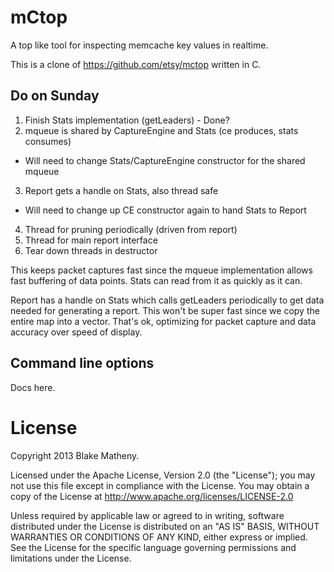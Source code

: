 # mCtop

A top like tool for inspecting memcache key values in realtime.

This is a clone of https://github.com/etsy/mctop written in C.

## Do on Sunday

 1. Finish Stats implementation (getLeaders) - Done?
 2. mqueue is shared by CaptureEngine and Stats (ce produces, stats consumes)
   * Will need to change Stats/CaptureEngine constructor for the shared mqueue
 3. Report gets a handle on Stats, also thread safe
   * Will need to change up CE constructor again to hand Stats to Report
 4. Thread for pruning periodically (driven from report)
 5. Thread for main report interface
 6. Tear down threads in destructor

This keeps packet captures fast since the mqueue implementation allows fast
buffering of data points. Stats can read from it as quickly as it can.

Report has a handle on Stats which calls getLeaders periodically to get data
needed for generating a report. This won't be super fast since we copy the
entire map into a vector. That's ok, optimizing for packet capture and data
accuracy over speed of display.

## Command line options

Docs here.

# License

Copyright 2013 Blake Matheny.

Licensed under the Apache License, Version 2.0 (the "License"); you may not use this file except in compliance with the License. You may obtain a copy of the License at http://www.apache.org/licenses/LICENSE-2.0

Unless required by applicable law or agreed to in writing, software distributed under the License is distributed on an "AS IS" BASIS, WITHOUT WARRANTIES OR CONDITIONS OF ANY KIND, either express or implied. See the License for the specific language governing permissions and limitations under the License.
